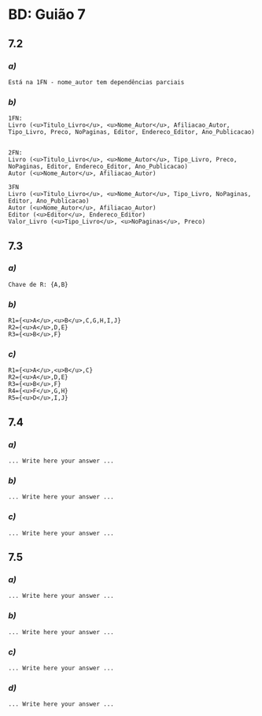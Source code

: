 # BD: Guião 7


## ​7.2 
 
### *a)*

```
Está na 1FN - nome_autor tem dependências parciais
```

### *b)* 

```
1FN:
Livro (<u>Titulo_Livro</u>, <u>Nome_Autor</u>, Afiliacao_Autor, Tipo_Livro, Preco, NoPaginas, Editor, Endereco_Editor, Ano_Publicacao)


2FN:
Livro (<u>Titulo_Livro</u>, <u>Nome_Autor</u>, Tipo_Livro, Preco, NoPaginas, Editor, Endereco_Editor, Ano_Publicacao)
Autor (<u>Nome_Autor</u>, Afiliacao_Autor) 

3FN
Livro (<u>Titulo_Livro</u>, <u>Nome_Autor</u>, Tipo_Livro, NoPaginas, Editor, Ano_Publicacao)
Autor (<u>Nome_Autor</u>, Afiliacao_Autor)
Editor (<u>Editor</u>, Endereco_Editor)
Valor_Livro (<u>Tipo_Livro</u>, <u>NoPaginas</u>, Preco)
```




## ​7.3
 
### *a)*

```
Chave de R: {A,B}
```


### *b)* 

```
R1={<u>A</u>,<u>B</u>,C,G,H,I,J}
R2={<u>A</u>,D,E}
R3={<u>B</u>,F}
```


### *c)* 

```
R1={<u>A</u>,<u>B</u>,C}
R2={<u>A</u>,D,E}
R3={<u>B</u>,F}
R4={<u>F</u>,G,H}
R5={<u>D</u>,I,J}
```


## ​7.4
 
### *a)*

```
... Write here your answer ...
```


### *b)* 

```
... Write here your answer ...
```


### *c)* 

```
... Write here your answer ...
```



## ​7.5
 
### *a)*

```
... Write here your answer ...
```

### *b)* 

```
... Write here your answer ...
```


### *c)* 

```
... Write here your answer ...
```

### *d)* 

```
... Write here your answer ...
```
